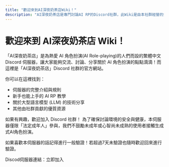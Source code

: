 ```yaml
---
title: "歡迎來到AI深夜奶茶店Wiki！"
description: "AI深夜奶茶店是專門討論AI RP的Discord社群，此Wiki是由本社群經營的知識庫。"
---
```


# 歡迎來到 AI深夜奶茶店 Wiki！

「AI深夜奶茶店」是為熱愛 AI 角色扮演(AI Role-playing)的人們而設的繁體中文 Discord 伺服器，讓大家能夠交流、討論、分享關於 AI 角色扮演的點點滴滴！而這裡是「AI深夜奶茶店」Discord 社群的官方網站。

你可以在這裡找到：

- 伺服器的完整介紹與規則
- 新手也能上手的 AI RP 教學
- 關於大型語言模型 (LLM) 的技術分享
- 其他由社群貢獻的優質資源 

如果有興趣，歡迎加入 Discord 社群！
為了確保討論環境的安全與健康，本伺服器僅限「法定成年人」參與，我們不鼓勵未成年或心智尚未成熟的使用者接觸生成式AI角色扮演。

如果喜歡本伺服器的話記得進行一般驗證！若超過7天未驗證也隨時歡迎回來進行驗證。

Discod伺服器連結：立即加入
